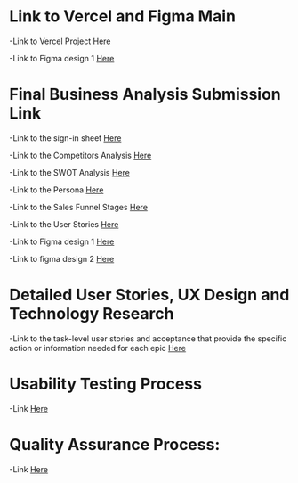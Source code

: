 # Link to Vercel and Figma Main

-Link to Vercel Project [Here](https://is-218-final-beta.vercel.app/)

-Link to Figma design 1 [Here](https://www.figma.com/file/C4rDJpr1dSmhsEmYPrFntX/design-1-(Copy)?type=design&node-id=0-1&mode=design&t=wHVgAWJDciTYN6rp-0)

# Final Business Analysis Submission Link

-Link to the sign-in sheet [Here](https://github.com/MikeVillagomez/IS218-Final/blob/main/SIGNIN.md)

-Link to the Competitors Analysis [Here](COMPETITOR-ANALYSIS.md) 

-Link to the SWOT Analysis [Here](SWOT-ANAlYSIS.md)

-Link to the Persona [Here](PERSONA.md)

-Link to the Sales Funnel Stages [Here](SALES-FUNNEL.md)

-Link to the User Stories [Here](userstories.md)

-Link to Figma design 1 [Here](https://www.figma.com/file/C4rDJpr1dSmhsEmYPrFntX/design-1-(Copy)?type=design&node-id=0-1&mode=design&t=wHVgAWJDciTYN6rp-0)

-Link to figma design 2 [Here](https://www.figma.com/file/lX4OHgOanpyhoJeVHr2btM/design-1?type=design&mode=design&t=u44seko83zk2h2v8-0)

# Detailed User Stories, UX Design and Technology Research

-Link to the task-level user stories and acceptance that provide the specific action or information needed for each epic [Here](Task-level-user-stories.md)

# Usability Testing Process 
-Link [Here](markdown.md)



# Quality Assurance Process: 

-Link [Here](Quality-Assurance-Process.md)


